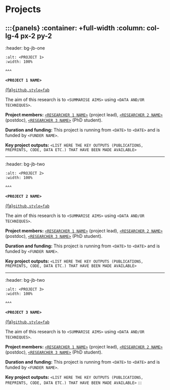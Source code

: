 # Projects

:::{panels}
:container: +full-width
:column: col-lg-4 px-2 py-2
---
:header: bg-jb-one
```{image} https://www.beckenhamrunning.co.uk/wp-content/uploads/2020/02/Person-silhouette.png
:alt: <PROJECT 1>
:width: 100%
```
^^^

**`<PROJECT 1 NAME>`** 

[{fa}`github,style=fab`](https://www.github.com)</br>

The aim of this research is to `<SUMMARISE AIMS>` using `<DATA AND/OR TECHNIQUES>`. 

**Project members:** [`<RESEARCHER 1 NAME>`](book/template/our-team.md) (project lead), [`<RESEARCHER 2 NAME>`](book/template/our-team.md) (postdoc), [`<RESEARCHER 3 NAME>`](book/template/our-team.md) (PhD student).

**Duration and funding:** This project is running from `<DATE>` to `<DATE>` and is funded by `<FUNDER NAME>`.

**Key project outputs:** 
`<LIST HERE THE KEY OUTPUTS (PUBLICATIONS, PREPRINTS, CODE, DATA ETC.) THAT HAVE BEEN MADE AVAILABLE>`


---
:header: bg-jb-two
```{image} https://www.beckenhamrunning.co.uk/wp-content/uploads/2020/02/Person-silhouette.png
:alt: <PROJECT 2>
:width: 100%
```
^^^

**`<PROJECT 2 NAME>`**

[{fa}`github,style=fab`](https://www.github.com)</br>

The aim of this research is to `<SUMMARISE AIMS>` using `<DATA AND/OR TECHNIQUES>`. 

**Project members:** [`<RESEARCHER 1 NAME>`](book/template/our-team.md) (project lead), [`<RESEARCHER 2 NAME>`](book/template/our-team.md) (postdoc), [`<RESEARCHER 3 NAME>`](book/template/our-team.md) (PhD student).

**Duration and funding:** This project is running from `<DATE>` to `<DATE>` and is funded by `<FUNDER NAME>`.

**Key project outputs:** 
`<LIST HERE THE KEY OUTPUTS (PUBLICATIONS, PREPRINTS, CODE, DATA ETC.) THAT HAVE BEEN MADE AVAILABLE>`


---
:header: bg-jb-two
```{image} https://www.beckenhamrunning.co.uk/wp-content/uploads/2020/02/Person-silhouette.png
:alt: <PROJECT 3>
:width: 100%
```
^^^

**`<PROJECT 3 NAME>`**

[{fa}`github,style=fab`](https://www.github.com)</br>

The aim of this research is to `<SUMMARISE AIMS>` using `<DATA AND/OR TECHNIQUES>`. 

**Project members:** [`<RESEARCHER 1 NAME>`](book/template/our-team.md) (project lead), [`<RESEARCHER 2 NAME>`](book/template/our-team.md) (postdoc), [`<RESEARCHER 3 NAME>`](book/template/our-team.md) (PhD student).

**Duration and funding:** This project is running from `<DATE>` to `<DATE>` and is funded by `<FUNDER NAME>`.

**Key project outputs:** 
`<LIST HERE THE KEY OUTPUTS (PUBLICATIONS, PREPRINTS, CODE, DATA ETC.) THAT HAVE BEEN MADE AVAILABLE>`
:::
